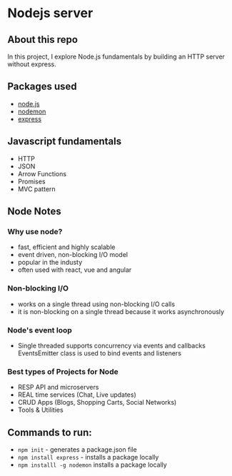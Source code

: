 # Nodejs server

## About this repo
In this project, I explore Node.js fundamentals by building an HTTP server without express.


## Packages used
- [node.js](https://nodejs.dev/en/)
- [nodemon](https://nodemon.io/) 
- [express](https://expressjs.com/)

## Javascript fundamentals
- HTTP
- JSON
- Arrow Functions
- Promises 
- MVC pattern


## Node Notes

### Why use node?
- fast, efficient and highly scalable
- event driven, non-blocking I/O model
- popular in the industy
- often used with react, vue and angular

### Non-blocking I/O
- works on a single thread using non-blocking I/O calls
- it is non-blocking on a single thread because it works asynchronously


### Node's event loop
- Single threaded
supports concurrency via events and callbacks
EventsEmitter class is used to bind events and listeners

### Best types of Projects for Node
- RESP API and microservers
- REAL time services (Chat, Live updates)
- CRUD Apps (Blogs, Shopping Carts, Social Networks)
- Tools & Utilities


## Commands to run:
- `npm init` - generates a package.json file
- `npm install express` - installs a package locally
- `npm installl -g nodemon` installs a package locally



